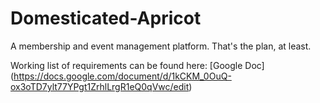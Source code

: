 # Domesticated-Apricot
A membership and event management platform. That's the plan, at least.

Working list of requirements can be found here: [Google Doc] (https://docs.google.com/document/d/1kCKM_0OuQ-ox3oTD7ylt77YPgt1ZrhlLrgR1eQ0qVwc/edit)
